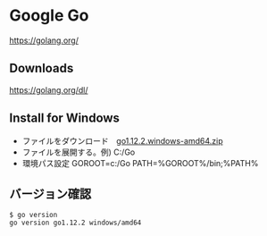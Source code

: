# Google Go
https://golang.org/

## Downloads
https://golang.org/dl/

## Install for Windows

* ファイルをダウンロード　[go1.12.2.windows-amd64.zip](https://dl.google.com/go/go1.12.2.windows-amd64.zip)
* ファイルを展開する。例) C:/Go
* 環境パス設定 GOROOT=c:/Go  PATH=%GOROOT%/bin;%PATH%

## バージョン確認
```
$ go version
go version go1.12.2 windows/amd64
```
